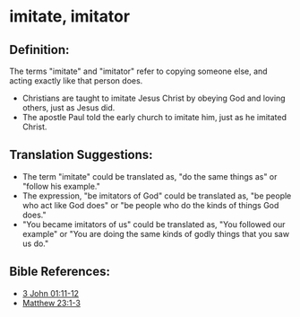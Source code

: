 # imitate, imitator #

## Definition: ##

The terms "imitate" and "imitator" refer to copying someone else, and acting exactly like that person does.

* Christians are taught to imitate Jesus Christ by obeying God and loving others, just as Jesus did.
* The apostle Paul told the early church to imitate him, just as he imitated Christ.

## Translation Suggestions: ##

* The term "imitate" could be translated as, "do the same things as" or "follow his example."
* The expression, "be imitators of God" could be translated as, "be people who act like God does" or "be people who do the kinds of things God does."
* "You became imitators of us" could be translated as, "You followed our example" or "You are doing the same kinds of godly things that you saw us do."

## Bible References: ##

* [3 John 01:11-12](https://door43.org/en/bible/notes/3jn/01/11)
* [Matthew 23:1-3](https://door43.org/en/bible/notes/mat/23/01)

